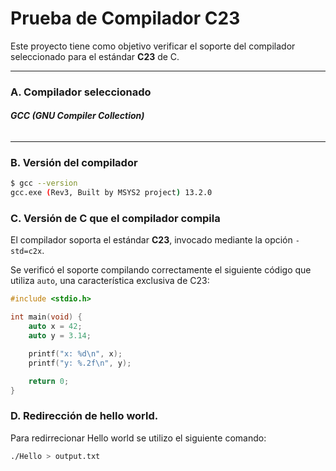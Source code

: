 # Prueba de Compilador C23

Este proyecto tiene como objetivo verificar el soporte del compilador seleccionado para el estándar **C23** de C.

---

### A. Compilador seleccionado

###### **GCC (GNU Compiler Collection)**

---

### B. Versión del compilador

```bash
$ gcc --version
gcc.exe (Rev3, Built by MSYS2 project) 13.2.0
```

### C. Versión de C que el compilador compila
El compilador soporta el estándar **C23**, invocado mediante la opción `-std=c2x`.

Se verificó el soporte compilando correctamente el siguiente código que utiliza `auto`, una característica exclusiva de C23:

```c
#include <stdio.h>

int main(void) {
    auto x = 42;
    auto y = 3.14;

    printf("x: %d\n", x);
    printf("y: %.2f\n", y);

    return 0;
}
```
### D. Redirección de hello world. 
Para redirrecionar Hello world se utilizo el siguiente comando: 
```bash
./Hello > output.txt 
```

